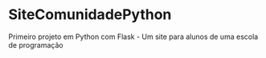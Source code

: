 # SiteComunidadePython
Primeiro projeto em Python com Flask - Um site para alunos de uma escola de programação

